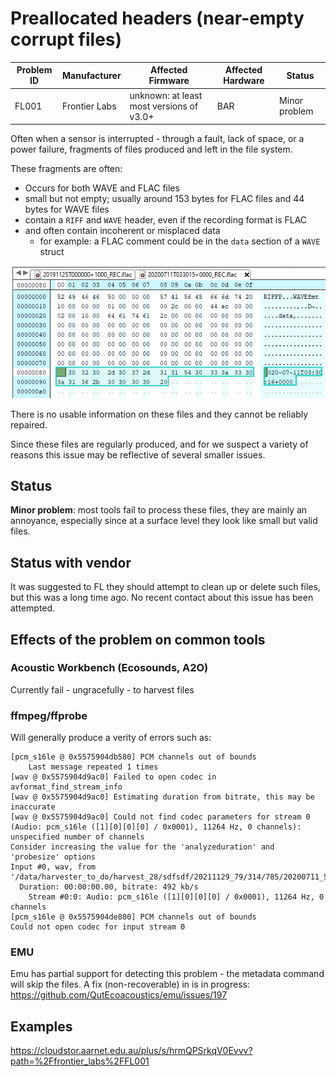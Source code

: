 # Preallocated headers (near-empty corrupt files)


| Problem ID | Manufacturer  | Affected Firmware                        | Affected Hardware | Status        |
| ---------- | ------------- | ---------------------------------------- | ----------------- | ------------- |
| FL001      | Frontier Labs | unknown: at least most versions of v3.0+ | BAR               | Minor problem |

Often when a sensor is interrupted - through a fault, lack of space, or a power failure, fragments of files 
produced and left in the file system.

These fragments are often:

- Occurs for both WAVE and FLAC files
- small but not empty; usually around 153 bytes for FLAC files and 44 bytes for WAVE files
- contain a `RIFF` and `WAVE` header, even if the recording format is FLAC
- and often contain incoherent or misplaced data
   - for example: a FLAC comment could be in the `data` section of a `WAVE` struct

![FL001 header](../media/FL001_header.png)

There is no usable information on these files and they cannot be reliably repaired.

Since these files are regularly produced, and for we suspect a variety of reasons this issue may be
reflective of several smaller issues.

## Status

**Minor problem**: most tools fail to process these files,
they are mainly an annoyance, especially since at a surface level they look like small
but valid files.

## Status with vendor

It was suggested to FL they should attempt to clean up or delete such files, but this was a long time ago.
No recent contact about this issue has been attempted.

## Effects of the problem on common tools

### Acoustic Workbench (Ecosounds, A2O)

Currently fail - ungracefully - to harvest files

### ffmpeg/ffprobe

Will generally produce a verity of errors such as:

```
[pcm_s16le @ 0x5575904db580] PCM channels out of bounds
    Last message repeated 1 times
[wav @ 0x5575904d9ac0] Failed to open codec in avformat_find_stream_info
[wav @ 0x5575904d9ac0] Estimating duration from bitrate, this may be inaccurate
[wav @ 0x5575904d9ac0] Could not find codec parameters for stream 0 (Audio: pcm_s16le ([1][0][0][0] / 0x0001), 11264 Hz, 0 channels): unspecified number of channels
Consider increasing the value for the 'analyzeduration' and 'probesize' options
Input #0, wav, from '/data/harvester_to_do/harvest_28/sdfsdf/20211129_79/314/785/20200711_STUDY/20200711T033015+0000_REC.flac':
  Duration: 00:00:00.00, bitrate: 492 kb/s
    Stream #0:0: Audio: pcm_s16le ([1][0][0][0] / 0x0001), 11264 Hz, 0 channels
[pcm_s16le @ 0x5575904de800] PCM channels out of bounds
Could not open codec for input stream 0
```

### EMU

Emu has partial support for detecting this problem - the metadata command will skip the files.
A fix (non-recoverable) in is in progress: <https://github.com/QutEcoacoustics/emu/issues/197>


## Examples

https://cloudstor.aarnet.edu.au/plus/s/hrmQPSrkqV0Evvv?path=%2Ffrontier_labs%2FFL001